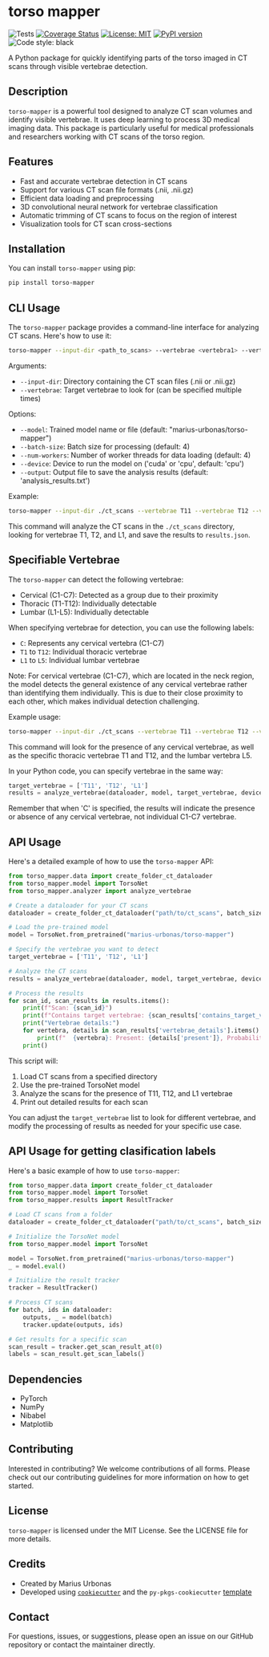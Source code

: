 # torso mapper
![Tests](https://github.com/MariusUrbonas/torso-mapper/actions/workflows/ci_cd.yml/badge.svg) [![Coverage Status](https://coveralls.io/repos/github/MariusUrbonas/torso-mapper/badge.svg?branch=main)](https://coveralls.io/github/MariusUrbonas/torso-mapper?branch=main) [![License: MIT](https://img.shields.io/badge/License-MIT-yellow.svg)](https://opensource.org/licenses/MIT) [![PyPI version](https://badge.fury.io/py/torso_mapper.svg)](https://badge.fury.io/py/torso_mapper) ![Code style: black](https://img.shields.io/badge/code%20style-black-000000.svg)

A Python package for quickly identifying parts of the torso imaged in CT scans through visible vertebrae detection.

## Description

`torso-mapper` is a powerful tool designed to analyze CT scan volumes and identify visible vertebrae. It uses deep learning to process 3D medical imaging data. This package is particularly useful for medical professionals and researchers working with CT scans of the torso region.

## Features

- Fast and accurate vertebrae detection in CT scans
- Support for various CT scan file formats (.nii, .nii.gz)
- Efficient data loading and preprocessing
- 3D convolutional neural network for vertebrae classification
- Automatic trimming of CT scans to focus on the region of interest
- Visualization tools for CT scan cross-sections

## Installation

You can install `torso-mapper` using pip:

```bash
pip install torso-mapper
```

## CLI Usage

The `torso-mapper` package provides a command-line interface for analyzing CT scans. Here's how to use it:

```bash
torso-mapper --input-dir <path_to_scans> --vertebrae <vertebra1> --vertebrae <vertebra2> [OPTIONS]
```

Arguments:
- `--input-dir`: Directory containing the CT scan files (.nii or .nii.gz)
- `--vertebrae`: Target vertebrae to look for (can be specified multiple times)

Options:
- `--model`: Trained model name or file (default: "marius-urbonas/torso-mapper")
- `--batch-size`: Batch size for processing (default: 4)
- `--num-workers`: Number of worker threads for data loading (default: 4)
- `--device`: Device to run the model on ('cuda' or 'cpu', default: 'cpu')
- `--output`: Output file to save the analysis results (default: 'analysis_results.txt')

Example:
```bash
torso-mapper --input-dir ./ct_scans --vertebrae T11 --vertebrae T12 --vertebrae L1 --output results.json
```

This command will analyze the CT scans in the `./ct_scans` directory, looking for vertebrae T1, T2, and L1, and save the results to `results.json`.

## Specifiable Vertebrae

The `torso-mapper` can detect the following vertebrae:

- Cervical (C1-C7): Detected as a group due to their proximity
- Thoracic (T1-T12): Individually detectable
- Lumbar (L1-L5): Individually detectable

When specifying vertebrae for detection, you can use the following labels:

- `C`: Represents any cervical vertebra (C1-C7)
- `T1` to `T12`: Individual thoracic vertebrae
- `L1` to `L5`: Individual lumbar vertebrae

Note: For cervical vertebrae (C1-C7), which are located in the neck region, the model detects the general existence of any cervical vertebrae rather than identifying them individually. This is due to their close proximity to each other, which makes individual detection challenging.

Example usage:
```bash
torso-mapper --input-dir ./ct_scans --vertebrae T11 --vertebrae T12 --vertebrae L1 --vertebrae L2
```

This command will look for the presence of any cervical vertebrae, as well as the specific thoracic vertebrae T1 and T12, and the lumbar vertebra L5.

In your Python code, you can specify vertebrae in the same way:

```python
target_vertebrae = ['T11', 'T12', 'L1']
results = analyze_vertebrae(dataloader, model, target_vertebrae, device='cpu')
```

Remember that when 'C' is specified, the results will indicate the presence or absence of any cervical vertebrae, not individual C1-C7 vertebrae.

## API Usage

Here's a detailed example of how to use the `torso-mapper` API:

```python
from torso_mapper.data import create_folder_ct_dataloader
from torso_mapper.model import TorsoNet
from torso_mapper.analyzer import analyze_vertebrae

# Create a dataloader for your CT scans
dataloader = create_folder_ct_dataloader("path/to/ct_scans", batch_size=4)

# Load the pre-trained model
model = TorsoNet.from_pretrained("marius-urbonas/torso-mapper")

# Specify the vertebrae you want to detect
target_vertebrae = ['T11', 'T12', 'L1']

# Analyze the CT scans
results = analyze_vertebrae(dataloader, model, target_vertebrae, device='cpu')

# Process the results
for scan_id, scan_results in results.items():
    print(f"Scan: {scan_id}")
    print(f"Contains target vertebrae: {scan_results['contains_target_vertebrae']}")
    print("Vertebrae details:")
    for vertebra, details in scan_results['vertebrae_details'].items():
        print(f"  {vertebra}: Present: {details['present']}, Probability: {details['probability']:.2f}")
    print()
```

This script will:
1. Load CT scans from a specified directory
2. Use the pre-trained TorsoNet model
3. Analyze the scans for the presence of T11, T12, and L1 vertebrae
4. Print out detailed results for each scan

You can adjust the `target_vertebrae` list to look for different vertebrae, and modify the processing of results as needed for your specific use case.

## API Usage for getting clasification labels
 
Here's a basic example of how to use `torso-mapper`:

```python
from torso_mapper.data import create_folder_ct_dataloader
from torso_mapper.model import TorsoNet
from torso_mapper.results import ResultTracker

# Load CT scans from a folder
dataloader = create_folder_ct_dataloader("path/to/ct_scans", batch_size=4)

# Initialize the TorsoNet model
from torso_mapper.model import TorsoNet

model = TorsoNet.from_pretrained("marius-urbonas/torso-mapper")
_ = model.eval()

# Initialize the result tracker
tracker = ResultTracker()

# Process CT scans
for batch, ids in dataloader:
    outputs, _ = model(batch)
    tracker.update(outputs, ids)

# Get results for a specific scan
scan_result = tracker.get_scan_result_at(0)
labels = scan_result.get_scan_labels()
```

## Dependencies

- PyTorch
- NumPy
- Nibabel
- Matplotlib

## Contributing

Interested in contributing? We welcome contributions of all forms. Please check out our contributing guidelines for more information on how to get started.

## License

`torso-mapper` is licensed under the MIT License. See the LICENSE file for more details.

## Credits

- Created by Marius Urbonas
- Developed using [`cookiecutter`](https://cookiecutter.readthedocs.io/en/latest/) and the `py-pkgs-cookiecutter` [template](https://github.com/py-pkgs/py-pkgs-cookiecutter)

## Contact

For questions, issues, or suggestions, please open an issue on our GitHub repository or contact the maintainer directly.